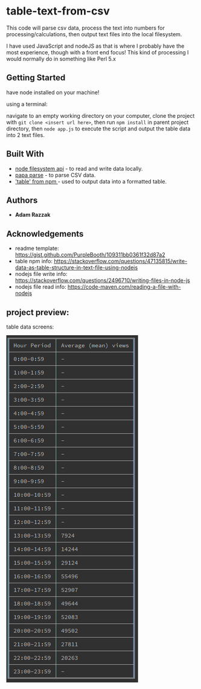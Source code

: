 # table-text-from-csv

This code will parse csv data, process the text into numbers for processing/calculations, then output text files into the local filesystem.

I have used JavaScript and nodeJS as that is where I probably have the most experience, though with a front end focus! This kind of processing I would normally do in something like Perl 5.x

## Getting Started

have node installed on your machine!

using a terminal: 

navigate to an empty working directory on your computer, clone the project with `git clone <insert url here>`, then run `npm install` in parent project directory, then `node app.js` to execute the script and output the table data into 2 text files.


## Built With

* [node filesystem api](https://nodejs.org/docs/latest/api/fs.html) - to read and write data locally.
* [papa parse](https://www.papaparse.com) - to parse CSV data.
* ['table' from npm ](https://www.npmjs.com/package/table) - used to output data into a formatted table.

## Authors

* **Adam Razzak** 

## Acknowledgements

* readme template: https://gist.github.com/PurpleBooth/109311bb0361f32d87a2
* table npm info: https://stackoverflow.com/questions/47135815/write-data-as-table-structure-in-text-file-using-nodejs
* nodejs file write info: https://stackoverflow.com/questions/2496710/writing-files-in-node-js
* nodejs file read info: https://code-maven.com/reading-a-file-with-nodejs


## project preview:

table data screens:

![image of table text outpu](./readme-img-2.PNG "sample table output")
